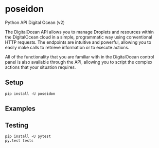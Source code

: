 poseidon
========

Python API Digital Ocean (v2)

The DigitalOcean API allows you to manage Droplets and resources within the
DigitalOcean cloud in a simple, programmatic way using conventional HTTP
requests. The endpoints are intuitive and powerful, allowing you to easily make
calls to retrieve information or to execute actions.

All of the functionality that you are familiar with in the DigitalOcean control
panel is also available through the API, allowing you to script the complex
actions that your situation requires.

Setup
-----
`pip install -U poseidon`


Examples
--------


Testing
-------
```
pip install -U pytest
py.test tests
```